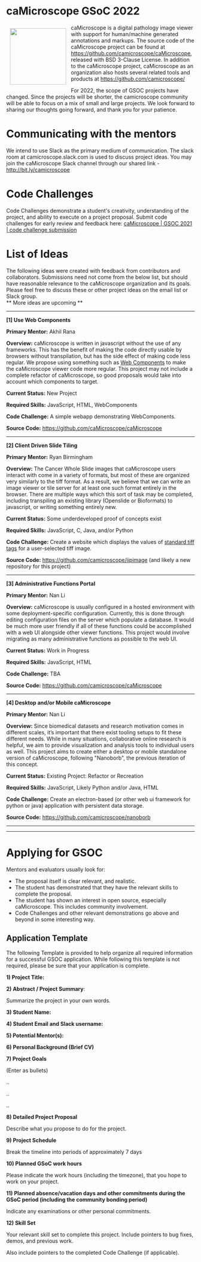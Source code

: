 # caMicroscope GSoC 2022
<img src="https://avatars0.githubusercontent.com/u/12075069?s=200&v=4" width="150" height="150" align="left" style="padding:10px;"/> caMicroscope is a digital pathology image viewer with support for human/machine generated annotations and markups. The source code of the caMicroscope project can be found at https://github.com/camicroscope/caMicroscope, released with BSD 3-Clause License. In addition to the caMicroscope project, caMicroscope as an organization also hosts several related tools and products at https://github.com/camicroscope/

For 2022, the scope of GSOC projects have changed. Since the projects will be shorter, the camicroscope community will be able to focus on a mix of small and large projects. We look forward to sharing our thoughts going forward, and thank you for your patience.

# Communicating with the mentors
We intend to use Slack as the primary medium of communication. The slack room at camicroscope.slack.com is used to discuss project ideas. You may join the caMicroscope Slack channel through our shared link - http://bit.ly/camicroscope

# Code Challenges
Code Challenges demonstrate a student's creativity, understanding of the project, and ability to execute on a project proposal. Submit code challenges for early review and feedback here: [caMicroscope | GSOC 2021 | code challenge submission](https://forms.gle/k4ZcH75UYG4y2tRJ7) 
 
# List of Ideas
The following ideas were created with feedback from contributors and collaborators. Submissions need not come from the below list, but should have reasonable relevance to the caMicroscope organization and its goals. Please feel free to discuss these or other project ideas on the email list or Slack group.  
** More ideas are upcoming **

***

**[1] Use Web Components**

**Primary Mentor:**  Akhil Rana

**Overview:** caMicroscope is written in javascript without the use of any frameworks. This has the benefit of making the code directly usable by browsers without transpilation, but has the side effect of making code less regular. We propose using something such as [Web Components](https://www.w3.org/TR/components-intro/) to make the caMicroscope viewer code more regular. This project may not include a complete refactor of caMicroscope, so good proposals would take into account which components to target.


**Current Status:** New Project

**Required Skills:** JavaScript, HTML, WebComponents

**Code Challenge:** A simple webapp demonstrating WebComponents.

**Source Code:** https://github.com/caMicroscope/caMicroscope 

***

**[2] Client Driven Slide Tiling**

**Primary Mentor:**  Ryan Birmingham

**Overview:** The Cancer Whole Slide images that caMicroscope users interact with come in a variety of formats, but most of these are organized very similarly to the tiff format. As a result, we believe that we can write an image viewer or tile server for at least one such format entirely in the browser. There are multiple ways which this sort of task may be completed, including transpiling an existing library (Openslide or Bioformats) to javascript, or writing something entirely new.



**Current Status:** Some underdeveloped proof of concepts exist

**Required Skills:** JavaScript, C, Java, and/or Python

**Code Challenge:** Create a website which displays the values of [standard tiff tags](https://www.loc.gov/preservation/digital/formats/content/tiff_tags.shtml) for a user-selected tiff image.

**Source Code:** https://github.com/camicroscope/iipimage (and likely a new repository for this project)

***


**[3] Administrative Functions Portal**

**Primary Mentor:**  Nan Li

**Overview:** caMicroscope is usually configured in a hosted environment with some deployment-specific configuration. Currently, this is done through editing configuration files on the server which populate a database. It would be much more user friendly if all of these functions could be accomplished with a web UI alongside other viewer functions. This project would involve migrating as many administrative functions as possible to the web UI.

**Current Status:** Work in Progress

**Required Skills:** JavaScript, HTML

**Code Challenge:** TBA

**Source Code:** https://github.com/camicroscope/caMicroscope

***

**[4] Desktop and/or Mobile caMicroscope**

**Primary Mentor:**  Nan Li

**Overview:** Since biomedical datasets and research motivation comes in different scales, it’s important that there exist tooling setups to fit these different needs. While in many situations, collaborative online research is helpful, we aim to provide visualization and analysis tools to individual users as well. This project aims to create either a desktop or mobile standalone version of caMicroscope, following "Nanoborb", the previous iteration of this concept.

**Current Status:** Existing Project: Refactor or Recreation

**Required Skills:** JavaScript, Likely Python and/or Java, HTML

**Code Challenge:** Create an electron-based (or other web ui framework for python or java) application with persistent data storage.

**Source Code:** https://github.com/camicroscope/nanoborb

***

***
# Applying for GSOC

Mentors and evaluators usually look for:
* The proposal itself is clear relevant, and realistic.
* The student has demonstrated that they have the relevant skills to complete the proposal.
* The student has shown an interest in open source, especially caMicroscope. This includes community involvement.
* Code Challenges and other relevant demonstrations go above and beyond in some interesting way.

## Application Template

The following Template is provided to help organize all required information for a successful GSOC application. While following this template is not required, please be sure that your application is complete.

**1) Project Title:**

**2) Abstract / Project Summary**:

Summarize the project in your own words.

**3) Student Name:**

**4) Student Email and Slack username:**

**5) Potential Mentor(s):**

**6) Personal Background (Brief CV)**

**7) Project Goals**

(Enter as bullets)

..
     
..
     
..

**8) Detailed Project Proposal**

Describe what you propose to do for the project.

**9) Project Schedule**

Break the timeline into periods of approximately 7 days

**10) Planned GSoC work hours**

Please indicate the work hours (including the timezone), that you hope to work on your project. 

**11) Planned absence/vacation days and other commitments during the GSoC period (including the community bonding period)**

Indicate any examinations or other personal commitments. 

**12) Skill Set**

Your relevant skill set to complete this project. Include pointers to bug fixes, demos, and previous work.

Also include pointers to the completed Code Challenge (if applicable).
